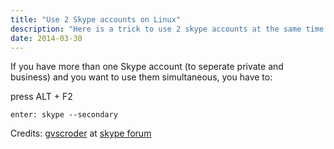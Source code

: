 ```yaml
---
title: "Use 2 Skype accounts on Linux"
description: "Here is a trick to use 2 skype accounts at the same time "
date: 2014-03-30
---
```


If you have more than one Skype account (to seperate private and business) and you want to use them simultaneous, you have to:   

press ALT + F2    
```
enter: skype --secondary
```
Credits: [gvscroder](http://community.skype.com/t5/user/viewprofilepage/user-id/2869773) at [skype forum](http://community.skype.com/t5/Linux/How-to-open-two-Skype-accounts-on-Linux/td-p/398151)

